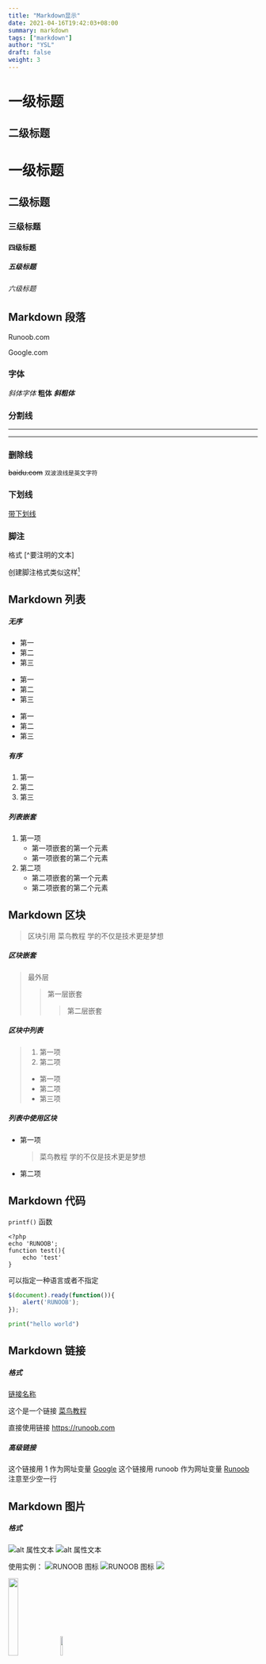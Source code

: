 ```yaml
---
title: "Markdown显示"
date: 2021-04-16T19:42:03+08:00
summary: markdown
tags: ["markdown"]
author: "YSL"
draft: false
weight: 3
---
```


一级标题
=======
二级标题
-------

# 一级标题
## 二级标题
### 三级标题
#### 四级标题
##### 五级标题
###### 六级标题

## Markdown 段落
Runoob.com  

Google.com

### 字体

*斜体字体*
**粗体**
***斜粗体***

### 分割线
***

*******

### 删除线

~~baidu.com~~ `双波浪线是英文字符`

### 下划线

<u>带下划线</u>

### 脚注

格式 [^要注明的文本]

创建脚注格式类似这样[^RunooB]
[^RunooB]: 菜鸟教程 -- 早点歇息

## Markdown 列表

##### 无序
* 第一
* 第二
* 第三
  
+ 第一
+ 第二
+ 第三

- 第一
- 第二
- 第三

##### 有序
1. 第一
2. 第二
3. 第三
   
##### 列表嵌套
1. 第一项
   * 第一项嵌套的第一个元素
   * 第一项嵌套的第二个元素
2. 第二项
   * 第二项嵌套的第一个元素
   * 第二项嵌套的第二个元素

## Markdown 区块
> 区块引用
> 菜鸟教程
> 学的不仅是技术更是梦想

##### 区块嵌套
> 最外层
> > 第一层嵌套
> > > 第二层嵌套

##### 区块中列表
> 1. 第一项
> 2. 第二项
> * 第一项
> * 第二项
> * 第三项

##### 列表中使用区块

* 第一项
  > 菜鸟教程
  > 学的不仅是技术更是梦想
* 第二项

## Markdown 代码

`printf()` 函数

    <?php
    echo 'RUNOOB';
    function test(){
        echo 'test'
    }
可以指定一种语言或者不指定
```javascript
$(document).ready(function()){
    alert('RUNOOB');
});
```

```python
print("hello world")
```

## Markdown 链接

##### 格式

[链接名称](链接地址)

这个是一个链接 [菜鸟教程](https://runoob.com)

直接使用链接
<https://runoob.com>

##### 高级链接

这个链接用 1 作为网址变量 [Google][1]
这个链接用 runoob 作为网址变量 [Runoob][runoob] 
注意至少空一行

[runoob]:http://www.runoob.com
[1]:http://www.google.com/

## Markdown 图片

##### 格式
![alt 属性文本](图片地址)
![alt 属性文本](图片地址 "可选标题")

使用实例：
![RUNOOB 图标](http://static.runoob.com/images/runoob-logo.png)
![RUNOOB 图标](http://static.runoob.com/images/runoob-logo.png "RUNOOB")
![](./image/1.jpeg)

<img src="./image/1.jpeg" width="20%">

<img src="./image/1.jpeg" height="10%">

图片地址引用：

这个链接用 1 作为网址变量[RUNOOB][2]

[2]:http://static.runoob.com/images/runoob-logo.png

**指定图片的高度 宽度**

<img src="http://static.runoob.com/images/runoob-logo.png" width="20%">

<img src="http://static.runoob.com/images/runoob-logo.png" height="20%">

## Markdown 表格

Markdown 制作表格使用 | 来分隔不同的单元格 使用 - 来分隔表头和其它行

|表头|表头|
|-|-|
|单元格|单元格|
|单元格|单元格|

对齐方式：
* -: 设置右对齐 
* :- 设置左对齐
* :-: 设置居中对齐

|左对齐|右对齐|居中对齐|
|:-|-:|:-:|
|单元格|单元格|单元格|
|单元格|单元格|单元格|

## Markdown 高级技巧

支持的**HTML**元素

目前支持的HTML元素有： `<kbd> <b> <i> <em> <sup> <sub> <br>` 等

使用<kbd>Ctrl</kbd>+<kbd>Alt</kbd>+<kbd>Del</kbd> 重启电脑

><i> 斜体</i>
<em>斜体</em>
图片<sup>上移动</sup>
图片<sub>下移动</sub>
`<br>我换行了`

<br>我换行了 

##### **加反斜杆转义特殊字符**

>\*\* 正常显示星号 \*\*

**Markdown 支持以下符号加上反斜杠变成普通字符**

>\\反斜线
\` 反引号
>\* 星号
>\_ 下划线
>\{} 花括号
>\[] 方括号
>\() 小括号
>\# 井字号
>\+ 加号
>\- 减号
>\. 英文句号
>\! 感叹号

**1. 横向流程图源码格式：**
```mermaid
graph LR
A[方形] -->B(圆角)
    B --> C{条件a}
    C -->|a=1| D[结果1]
    C -->|a=2| E[结果2]
    F[横向流程图]
```
**2. 竖向流程图源码格式：**
```mermaid
graph TD
A[方形] --> B(圆角)
    B --> C{条件a}
    C --> |a=1| D[结果1]
    C --> |a=2| E[结果2]
    F[竖向流程图]
```
**3. 标准流程图源码格式：**
```flow
st=>start: 开始框
op=>operation: 处理框
cond=>condition: 判断框(是或否?)
sub1=>subroutine: 子流程
io=>inputoutput: 输入输出框
e=>end: 结束框
st->op->cond
cond(yes)->io->e
cond(no)->sub1(right)->op
```
**4. 标准流程图源码格式（横向）：**
```flow
st=>start: 开始框
op=>operation: 处理框
cond=>condition: 判断框(是或否?)
sub1=>subroutine: 子流程
io=>inputoutput: 输入输出框
e=>end: 结束框
st(right)->op(right)->cond
cond(yes)->io(bottom)->e
cond(no)->sub1(right)->op
```
**5. UML时序图源码样例：**
```sequence
对象A->对象B: 对象B你好吗?（请求）
Note right of 对象B: 对象B的描述
Note left of 对象A: 对象A的描述(提示)
对象B-->对象A: 我很好(响应)
对象A->对象B: 你真的好吗？
```
**6. UML时序图源码复杂样例：**
```sequence
Title: 标题：复杂使用
对象A->对象B: 对象B你好吗?（请求）
Note right of 对象B: 对象B的描述
Note left of 对象A: 对象A的描述(提示)
对象B-->对象A: 我很好(响应)
对象B->小三: 你好吗
小三-->>对象A: 对象B找我了
对象A->对象B: 你真的好吗？
Note over 小三,对象B: 我们是朋友
participant C
Note right of C: 没人陪我玩
```
**7. UML标准时序图样例：**
```mermaid
%% 时序图例子,-> 直线，-->虚线，->>实线箭头
  sequenceDiagram
    participant 张三
    participant 李四
    张三->王五: 王五你好吗？
    loop 健康检查
        王五->王五: 与疾病战斗
    end
    Note right of 王五: 合理 食物 <br/>看医生...
    李四-->>张三: 很好!
    王五->李四: 你怎么样?
    李四-->王五: 很好!
```

